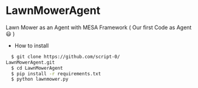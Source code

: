 # LawnMowerAgent
Lawn Mower as an Agent with MESA Framework ( Our first Code as Agent :smiley: )
- How to install

```bash
  $ git clone https://github.com/script-0/
LawnMowerAgent.git
  $ cd LawnMowerAgent
  $ pip install -r requirements.txt
  $ python lawnmower.py
```
